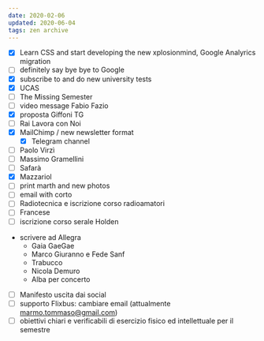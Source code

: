 ```yaml
---
date: 2020-02-06
updated: 2020-06-04
tags: zen archive
---
```

- [x] Learn CSS and start developing the new xplosionmind, Google Analyrics migration
- [ ] definitely say bye bye to Google
- [x] subscribe to and do new university tests
- [x] UCAS
- [ ] The Missing Semester
- [ ] video message Fabio Fazio
- [x] proposta Giffoni TG
- [ ] Rai Lavora con Noi
- [x] MailChimp / new newsletter format
	- [x] Telegram channel
- [ ] Paolo Virzì
- [ ] Massimo Gramellini
- [ ] Safarà
- [x] Mazzariol
- [ ] print marth and new photos
- [ ] email with corto
- [ ] Radiotecnica e iscrizione corso radioamatori
- [ ] Francese
- [ ] iscrizione corso serale Holden
- scrivere ad Allegra
	- Gaia GaeGae
	- Marco Giuranno e Fede Sanf
	- Trabucco
	- Nicola Demuro
	- Alba per concerto
- [ ] Manifesto uscita dai social
- [ ] supporto Flixbus: cambiare email (attualmente marmo.tommaso@gmail.com)
- [ ] obiettivi chiari e verificabili di esercizio fisico ed intellettuale per il semestre